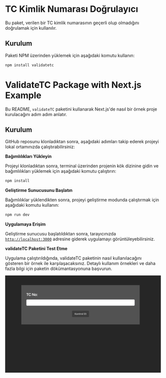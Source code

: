 # TC Kimlik Numarası Doğrulayıcı

Bu paket, verilen bir TC kimlik numarasının geçerli olup olmadığını doğrulamak için kullanılır.

## Kurulum

Paketi NPM üzerinden yüklemek için aşağıdaki komutu kullanın:

```bash
npm install validatetc
```

# ValidateTC Package with Next.js Example

Bu README, `validateTC` paketini kullanarak Next.js'de nasıl bir örnek proje kurulacağını adım adım anlatır.

## Kurulum

GitHub reposunu klonladıktan sonra, aşağıdaki adımları takip ederek projeyi lokal ortamınızda çalıştırabilirsiniz:

**Bağımlılıkları Yükleyin**

Projeyi klonladıktan sonra, terminal üzerinden projenin kök dizinine gidin ve bağımlılıkları yüklemek için aşağıdaki komutu çalıştırın:

```bash
npm install
```

**Geliştirme Sunucusunu Başlatın**

Bağımlılıklar yüklendikten sonra, projeyi geliştirme modunda çalıştırmak için aşağıdaki komutu kullanın:

```bash
npm run dev
```

**Uygulamaya Erişim**

Geliştirme sunucusu başlatıldıktan sonra, tarayıcınızda [`http://localhost:3000`](http://localhost:3000)
adresine giderek uygulamayı görüntüleyebilirsiniz.

**validateTC Paketini Test Etme**

Uygulama çalıştırıldığında, validateTC paketinin nasıl kullanılacağını gösteren bir örnek ile karşılaşacaksınız. Detaylı kullanım örnekleri ve daha fazla bilgi için paketin dökümantasyonuna başvurun.

![Alternatif metin](./preview/index.png "http://localhost:3000/")
